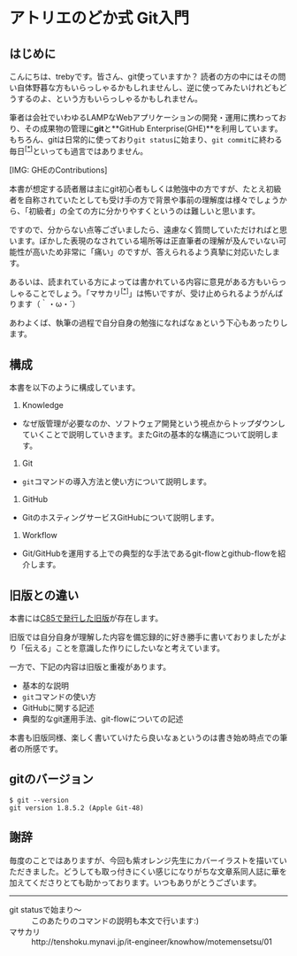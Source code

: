 # アトリエのどか式 Git入門

## はじめに
こんにちは、trebyです。皆さん、git使っていますか？
読者の方の中にはその問い自体野暮な方もいらっしゃるかもしれませんし、逆に使ってみたいけれどもどうするのよ、という方もいらっしゃるかもしれません。

筆者は会社でいわゆるLAMPなWebアプリケーションの開発・運用に携わっており、その成果物の管理に**git**と**GitHub Enterprise(GHE)**を利用しています。
もちろん、gitは日常的に使っており`git status`に始まり、`git commit`に終わる毎日<sup><a href='#git-command'>[*]</a></sup>といっても過言ではありません。

[IMG: GHEのContributions]

本書が想定する読者層は主にgit初心者もしくは勉強中の方ですが、たとえ初級者を自称されていたとしても受け手の方で背景や事前の理解度は様々でしょうから、「初級者」の全ての方に分かりやすくというのは難しいと思います。

ですので、分からない点等ございましたら、遠慮なく質問していただければと思います。ぼかした表現のなされている場所等は正直筆者の理解が及んでいない可能性が高いため非常に「痛い」のですが、答えられるよう真摯に対応いたします。

あるいは、読まれている方によっては書かれている内容に意見がある方もいらっしゃることでしょう。「マサカリ<sup><a href='#masakari'>[*]</a></sup>」は怖いですが、受け止められるようがんばります（｀・ω・´）

あわよくば、執筆の過程で自分自身の勉強になればなぁという下心もあったりします。

## 構成
本書を以下のように構成しています。

1. Knowledge
 - なぜ版管理が必要なのか、ソフトウェア開発という視点からトップダウンしていくことで説明していきます。またGitの基本的な構造について説明します。
1. Git
 - `git`コマンドの導入方法と使い方について説明します。
1. GitHub
 - GitのホスティングサービスGitHubについて説明します。
1. Workflow
 - Git/GitHubを運用する上での典型的な手法であるgit-flowとgithub-flowを紹介します。

## 旧版との違い
本書には[C85で発行した旧版](https://github.com/treby/c85-git)が存在します。

旧版では自分自身が理解した内容を備忘録的に好き勝手に書いておりましたがより「伝える」ことを意識した作りにしたいなと考えています。

一方で、下記の内容は旧版と重複があります。
- 基本的な説明
- `git`コマンドの使い方
- GitHubに関する記述
- 典型的なgit運用手法、git-flowについての記述

本書も旧版同様、楽しく書いていけたら良いなぁというのは書き始め時点での筆者の所感です。

## gitのバージョン
```
$ git --version
git version 1.8.5.2 (Apple Git-48)
```

## 謝辞
毎度のことではありますが、今回も紫オレンジ先生にカバーイラストを描いていただきました。どうしても取っ付きにくい感じになりがちな文章系同人誌に華を加えてくださりとても助かっております。いつもありがとうございます。

---
<dl>
  <dt id='git-command'> git statusで始まり〜</dt><dd>このあたりのコマンドの説明も本文で行います:)</dd>
  <dt id='masakari'>マサカリ</dt><dd>http://tenshoku.mynavi.jp/it-engineer/knowhow/motemensetsu/01</dd>
</dl>

